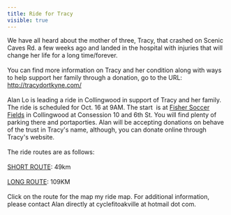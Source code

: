 ---title: Ride for Tracyvisible: true---<div>
  We have all heard about the mother of three, Tracy, that crashed on Scenic Caves Rd. a few weeks ago and landed in the hospital with injuries that will change her life for a long time/forever.<br /><br />You can find more information on Tracy and her condition along with ways to help support her family through a donation, go to the URL: <a target="_blank" title="Tracy's Website" href="http://tracydortkyne.com/">http://tracydortkyne.com/</a><br /><br />Alan Lo is leading a ride in Collingwood in support of Tracy and her family. The ride is scheduled for Oct. 16 at 9AM. The start&nbsp; is at <a title="Map to Fisher Fields" href="http://g.co/maps/qqg5k">Fisher Soccer Fields</a> in Collingwood at Consession 10 and 6th St. You will find plenty of parking there and portaporties. Alan will be accepting donations on behave of the trust in Tracy's name, although, you can donate online through Tracy's website.<br /><br />The ride routes are as follows:<br /><br /><a target="_blank" title="Map My Ride route" href="http://classic.mapmyride.com/route/ca/on/nottawa/625131730815371100">SHORT ROUTE</a>: 49km<br /><br /><a target="_blank" title="Map My Ride Long Route" href="http://classic.mapmyride.com/route/ca/on/collingwood/746131730967588967">LONG ROUTE</a>: 109KM<br /><br />Click on the route for the map my ride map. For additional information, please contact Alan directly at cyclefitoakville at hotmail dot com.
</div>